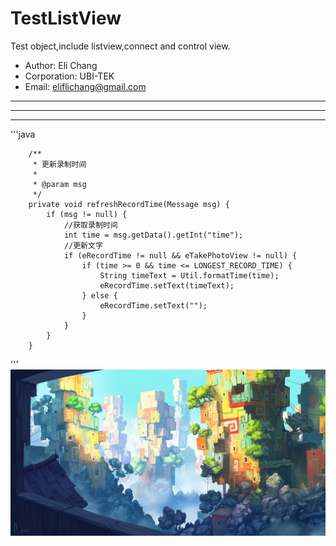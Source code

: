 TestListView
===================
Test object,include listview,connect and control view.<br>
* Author: Eli Chang<br>
* Corporation: UBI-TEK<br>
* Email: eliflichang@gmail.com<br>

***
---
___

'''java

        /**
         * 更新录制时间
         *
         * @param msg
         */
        private void refreshRecordTime(Message msg) {
            if (msg != null) {
                //获取录制时间
                int time = msg.getData().getInt("time");
                //更新文字
                if (eRecordTime != null && eTakePhotoView != null) {
                    if (time >= 0 && time <= LONGEST_RECORD_TIME) {
                        String timeText = Util.formatTime(time);
                        eRecordTime.setText(timeText);
                    } else {
                        eRecordTime.setText("");
                    }
                }
            }
        }
        
'''<br>
![](https://github.com/BoboHezi/TestListView/raw/master/app/src/main/res/drawable/banner.png)<br>
